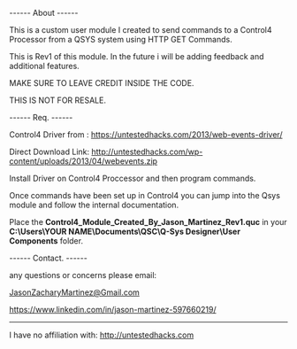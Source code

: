 ------ About ------

This is a custom user module I created to send commands to a Control4 Processor from a QSYS system using HTTP GET Commands.

This is Rev1 of this module. In the future i will be adding feedback and additional features.

MAKE SURE TO LEAVE CREDIT INSIDE THE CODE.

THIS IS NOT FOR RESALE.

------ Req. ------

Control4 Driver from : https://untestedhacks.com/2013/web-events-driver/

Direct Download Link: http://untestedhacks.com/wp-content/uploads/2013/04/webevents.zip

Install Driver on Control4 Proccessor and then program commands. 

Once commands have been set up in Control4 you can jump into the Qsys module and follow the internal documentation.

Place the <b>Control4_Module_Created_By_Jason_Martinez_Rev1.quc</b> in your <b>C:\Users\YOUR NAME\Documents\QSC\Q-Sys Designer\User Components</b> folder.

------ Contact. ------

any questions or concerns please email:

JasonZacharyMartinez@Gmail.com

https://www.linkedin.com/in/jason-martinez-597660219/

---------------------------------------------
I have no affiliation with: http://untestedhacks.com
